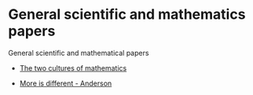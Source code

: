 # General scientific and mathematics papers
General scientific and mathematical papers

- [The two cultures of mathematics](https://www.dpmms.cam.ac.uk/~wtg10/2cultures.pdf)

- [More is different - Anderson](https://t.co/g0vE10UvyA?amp=1)
